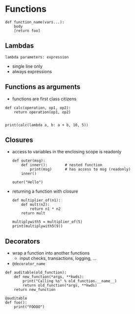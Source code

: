 # Functions
```
def function_name(vars...):
    body
    [return foo]
```

## Lambdas
```
lambda parameters: expression
```
- single line only
- always expressions

## Functions as arguments
- functions are first class citizens
```
def calc(operation, op1, op2):
    return operation(op1, op2)


print(calc(lambda a, b: a + b, 10, 5))
```

## Closures
- access to variables in the enclosing scope is readonly
    ```
    def outer(msg):
        def inner():        # nested function
            print(msg)      # has access to msg (readonly)
        inner()
    
    outer("Hello")
    ```

- returning a function with closure
    ```
    def multiplier_of(n1):
        def mult(n2):
            return n1 * n2
        return mult
    
    multiplywith5 = multiplier_of(5)
    print(multiplywith5(9))
    ```            

## Decorators
- wrap a function into another functions
    - input checks, transactions, logging, ...
- `@decorator_name`

```
def auditable(old_function):
    def new_function(*args, **kwds):
        print("Calling %s" % old_function.__name__)
        return old_function(*args, **kwds)
    return new_function

@auditable
def foo():
    print("FOOOO")
```